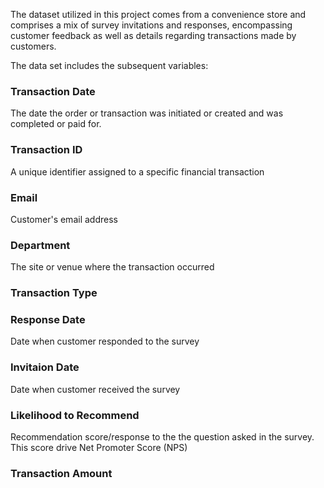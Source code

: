 The dataset utilized in this project comes from a convenience store and comprises a mix of survey invitations and responses, encompassing customer feedback as well as details regarding transactions made by customers.

The data set includes the subsequent variables:

### Transaction Date

The date the order or transaction was initiated or created and was completed or paid for.

### Transaction ID

A unique identifier assigned to a specific financial transaction

### Email

Customer's email address

### Department

The site or venue where the transaction occurred

### Transaction Type

### Response Date

Date when customer responded to the survey

### Invitaion Date

Date when customer received the survey

### Likelihood to Recommend

Recommendation score/response to the the question asked in the survey. This score drive Net Promoter Score (NPS)

### Transaction Amount
